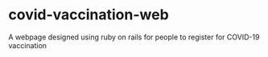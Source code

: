 # covid-vaccination-web
A webpage designed using ruby on rails for people to register for COVID-19 vaccination
